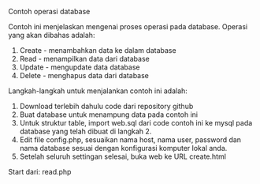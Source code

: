 Contoh operasi database

Contoh ini menjelaskan mengenai proses operasi pada database.
Operasi yang akan dibahas adalah:
1. Create - menambahkan data ke dalam database
2. Read   - menampilkan data dari database
3. Update - mengupdate data database
4. Delete - menghapus data dari database

Langkah-langkah untuk menjalankan contoh ini adalah:
1. Download terlebih dahulu code dari repository github
2. Buat database untuk menampung data pada contoh ini
3. Untuk struktur table, import web.sql dari code contoh ini ke mysql
   pada database yang telah dibuat di langkah 2.
4. Edit file config.php, sesuaikan nama host, nama user, password dan
   nama database sesuai dengan konfigurasi komputer lokal anda.
5. Setelah seluruh settingan selesai, buka web ke URL create.html

Start dari: read.php
